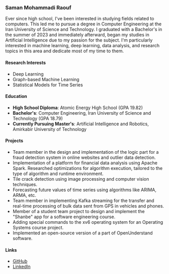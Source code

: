 ### Saman Mohammadi Raouf

Ever since high school, I've been interested in studying fields related to computers. This led me to pursue a degree in Computer Engineering at the Iran University of Science and Technology. I graduated with a Bachelor's in the summer of 2023 and immediately afterward, began my studies in Artificial Intelligence due to my passion for the subject. I'm particularly interested in machine learning, deep learning, data analysis, and research topics in this area and dedicate most of my time to them.


#### Research Interests

- Deep Learning
- Graph-based Machine Learning
- Statistical Models for Time Series

#### Education

- **High School Diploma**: Atomic Energy High School (GPA 19.82)
- **Bachelor's**: Computer Engineering, Iran University of Science and Technology (GPA 18.79)
- **Currently Pursuing Master's**: Artificial Intelligence and Robotics, Amirkabir University of Technology


#### Projects

- Team member in the design and implementation of the logic part for a fraud detection system in online websites and outlier data detection.
- Implementation of a platform for financial data analysis using Apache Spark. Researched optimizations for algorithm execution, tailored to the type of algorithm and runtime environment.
- Tile crack detection using image processing and computer vision techniques.
- Forecasting future values of time series using algorithms like ARIMA, ARMA, etc.
- Team member in implementing Kafka streaming for the transfer and real-time processing of bulk data sent from GPS in vehicles and phones.
- Member of a student team project to design and implement the "Shanbe" app for a software engineering course.
- Adding special commands to the xv6 operating system for an Operating Systems course project.
- Implemented an open-source version of a part of OpenUnderstand software.


#### Links

- [GitHub](https://github.com/samanmohammadraouf)
- [LinkedIn](www.linkedin.com/in/saman-mohammadi-raouf-238037239)

